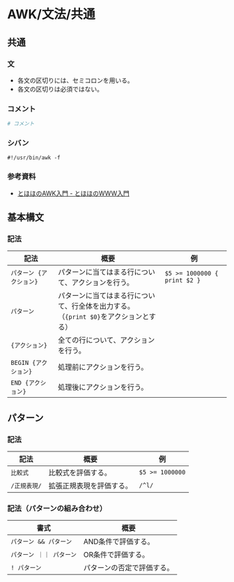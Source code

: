 # AWK/文法/共通

## 共通

### 文

- 各文の区切りには、セミコロンを用いる。
- 各文の区切りは必須ではない。

### コメント

```awk
# コメント
```

### シバン

```text
#!/usr/bin/awk -f
```

### 参考資料

- [とほほのAWK入門 - とほほのWWW入門](https://www.tohoho-web.com/ex/awk.html)

## 基本構文

### 記法

| 記法                    | 概要                                                         | 例                           |
| ----------------------- | ------------------------------------------------------------ | ---------------------------- |
| `パターン {アクション}` | パターンに当てはまる行について、アクションを行う。           | `$5 >= 1000000 { print $2 }` |
| `パターン`              | パターンに当てはまる行について、行全体を出力する。<br />（`{print $0}`をアクションとする） |                              |
| `{アクション}`          | 全ての行について、アクションを行う。                         |                              |
| `BEGIN {アクション}`    | 処理前にアクションを行う。                                   |                              |
| `END {アクション}`      | 処理後にアクションを行う。                                   |                              |

## パターン

### 記法

| 記法         | 概要                     | 例              |
| ------------ | ------------------------ | --------------- |
| `比較式`     | 比較式を評価する。       | `$5 >= 1000000` |
| `/正規表現/` | 拡張正規表現を評価する。 | `/^l/`          |

### 記法（パターンの組み合わせ）

| 書式                   | 概要                       |
| ---------------------- | -------------------------- |
| `パターン && パターン` | AND条件で評価する。        |
| `パターン ｜｜ パターン` | OR条件で評価する。         |
| `! パターン`           | パターンの否定で評価する。 |
